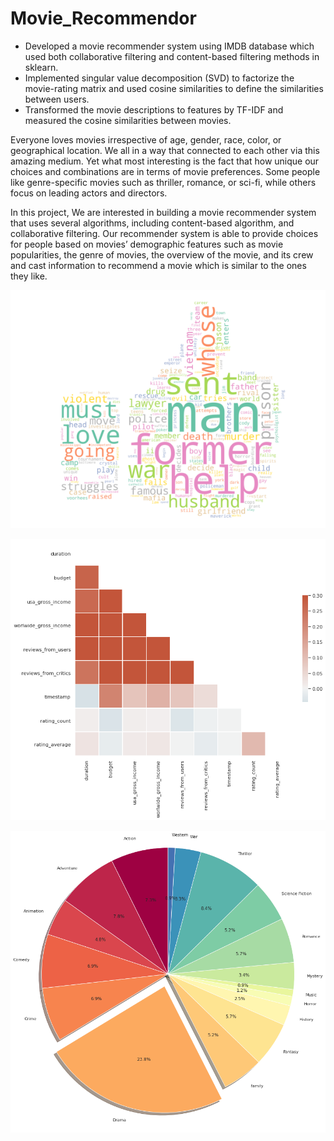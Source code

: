 # Movie_Recommendor

* Developed a movie recommender system using IMDB database which used both collaborative filtering and content-based filtering methods in sklearn.
* Implemented singular value decomposition (SVD) to factorize the movie-rating matrix and used cosine similarities to define the similarities between users.
* Transformed the movie descriptions to features by TF-IDF and measured the cosine similarities between movies.

Everyone loves movies irrespective of age, gender, race, color, or geographical location. We all in a way that connected to each other via this amazing medium. Yet what most interesting is the fact that how unique our choices and combinations are in terms of movie preferences. Some people like genre-specific movies such as thriller, romance, or sci-fi, while others focus on leading actors and directors. 

In this project, We are interested in building a movie recommender system that uses several algorithms, including content-based algorithm, and collaborative filtering. Our recommender system is able to provide choices for people based on movies’ demographic features such as movie popularities, the genre of movies, the overview of the movie, and its crew and cast information to recommend a movie which is similar to the ones they like.

![](images/top500_words.png)

![](images/movie_correlation.png)

![](images/movie_genre.png)
